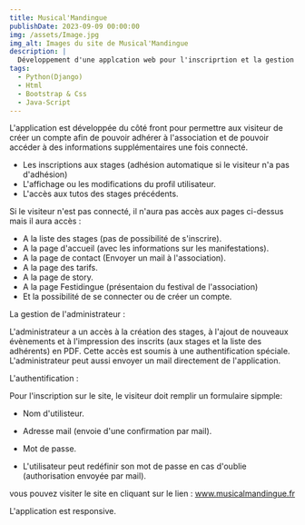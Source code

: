 ```yaml
---
title: Musical'Mandingue
publishDate: 2023-09-09 00:00:00
img: /assets/Image.jpg
img_alt: Images du site de Musical'Mandingue
description: |
  Développement d'une applcation web pour l'inscriprtion et la gestion d'une association.
tags:
  - Python(Django)
  - Html 
  - Bootstrap & Css
  - Java-Script
---
```


L'application est développée du côté front pour permettre aux visiteur de créer un compte afin de pouvoir adhérer à l'association et de pouvoir accéder à des informations supplémentaires une fois connecté.

- Les inscriptions aux stages (adhésion automatique si le visiteur n'a pas d'adhésion)
- L'affichage ou les modifications du profil utilisateur.
- L'accès aux tutos des stages précédents.

Si le visiteur n'est pas connecté, il n'aura pas accès aux pages ci-dessus mais il aura accès :

- A la liste des stages (pas de possibilité de s'inscrire).
- A la page d'accueil (avec les informations sur les manifestations).
- A la page de contact (Envoyer un mail à l'association).
- A la page des tarifs.
- A la page de story.
- A la page Festidingue (présentaion du festival de l'association)
- Et la possibilité de se connecter ou de créer un compte.

La gestion de l'administrateur :

L'administrateur a un accès à la création des stages, à l'ajout de nouveaux évènements et à l'impression des inscrits (aux stages et la liste des adhérents) en PDF.
Cette accès est soumis à une authentification spéciale.
L'administrateur peut aussi envoyer un mail directement de l'application.

L'authentification :

Pour l'inscription sur le site, le visiteur doit remplir un formulaire sipmple:
- Nom d'utilisteur.
- Adresse mail (envoie d'une confirmation par mail).
- Mot de passe.

- L'utilisateur peut redéfinir son mot de passe en cas d'oublie (authorisation envoyée par mail).

vous pouvez visiter le site en cliquant sur le lien : www.musicalmandingue.fr

L'application est responsive.
